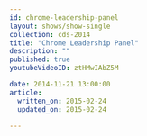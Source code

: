 ```yaml
---
id: chrome-leadership-panel
layout: shows/show-single
collection: cds-2014
title: "Chrome Leadership Panel"
description: ""
published: true
youtubeVideoID: ztHMwIAbZ5M

date: 2014-11-21 13:00:00
article:
  written_on: 2015-02-24
  updated_on: 2015-02-24

---
```

